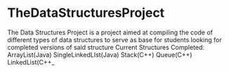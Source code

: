 # TheDataStructuresProject
The Data Structures Project is a project aimed at compiling the code of different types of data structures to serve as base for students looking for completed versions of said structure
Current Structures Completed:
ArrayList(Java)
SingleLinkedLIst(Java)
Stack(C++)
Queue(C++)
LinkedList(C++_

